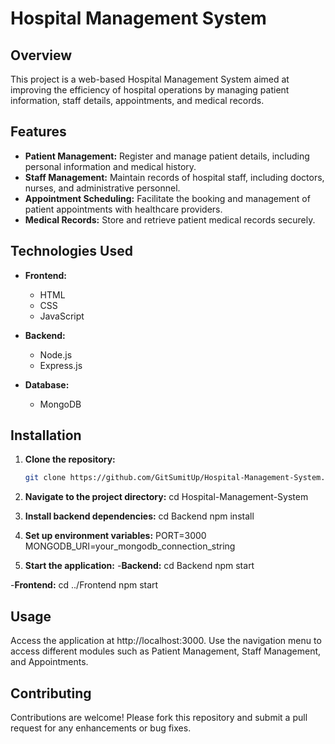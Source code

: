 # Hospital Management System

## Overview

This project is a web-based Hospital Management System aimed at improving the efficiency of hospital operations by managing patient information, staff details, appointments, and medical records.

## Features

- **Patient Management:** Register and manage patient details, including personal information and medical history.
- **Staff Management:** Maintain records of hospital staff, including doctors, nurses, and administrative personnel.
- **Appointment Scheduling:** Facilitate the booking and management of patient appointments with healthcare providers.
- **Medical Records:** Store and retrieve patient medical records securely.

## Technologies Used

- **Frontend:**
  - HTML
  - CSS
  - JavaScript

- **Backend:**
  - Node.js
  - Express.js

- **Database:**
  - MongoDB

## Installation

1. **Clone the repository:**
   ```bash
   git clone https://github.com/GitSumitUp/Hospital-Management-System.git

2. **Navigate to the project directory:**
   cd Hospital-Management-System

3. **Install backend dependencies:**
   cd Backend
   npm install
   
5. **Set up environment variables:**
   PORT=3000
   MONGODB_URI=your_mongodb_connection_string

6. **Start the application:**
   -**Backend:**
     cd Backend
     npm start

  -**Frontend:**
     cd ../Frontend
     npm start

## Usage
Access the application at http://localhost:3000.
Use the navigation menu to access different modules such as Patient Management, Staff Management, and Appointments.

## Contributing
Contributions are welcome! Please fork this repository and submit a pull request for any enhancements or bug fixes.

   


